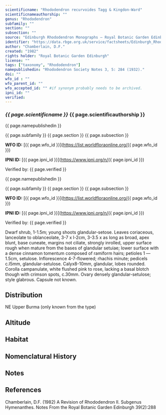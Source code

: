 ```yaml
---
scientificname: "Rhododendron recurvoides Tagg & Kingdon-Ward"
scientificnameauthorship: ""
genus: "Rhododendron"
subfamily: ""
section: ""
subsection: ""
source: "Edinburgh Rhododendron Monographs – Royal Botanic Garden Edinburgh"
identifier: "https://data.rbge.org.uk/service/factsheets/Edinburgh_Rhododendron_Monographs.xhtml"
author: "Chamberlain, D.F."
created: "1982"
rights holder: "Royal Botanic Garden Edinburgh"
license: ""
tags: ["taxonomy", "Rhododendron"]
namepublishedin: "Rhododendron Society Notes 3, 5: 284 (1932)."
doi: ""
wfo_id : ""
wfo_parent_id: ""
wfo_accepted_id: "" #if synonym probably needs to be archived.                      
ipni_id: ""
verified:
---
```

### _{{ page.scientificname }}_ {{ page.scientificauthorship }}
 {{ page.namepublishedin }}

{{ page.subfamily }} {{ page.section }} {{ page.subsection }}

**WFO ID:** [{{ page.wfo_id }}](https://list.worldfloraonline.org/{{ page.wfo_id }})

**IPNI ID:** [{{ page.ipni_id }}](https://www.ipni.org/n/{{ page.ipni_id }})

Verified by: {{ page.verified }}

 {{ page.namepublishedin }}

{{ page.subfamily }} {{ page.section }} {{ page.subsection }}

**WFO ID:** [{{ page.wfo_id }}](https://list.worldfloraonline.org/{{ page.wfo_id }})

**IPNI ID:** [{{ page.ipni_id }}](https://www.ipni.org/n/{{ page.ipni_id }})

Verified by: {{ page.verified }}



Dwarf shrub, 1-1.5m; young shoots glandular-setose. Leaves coriaceous, lanceolate to oblanceolate, 3-7 x l-2cm, 3-3.5 x as long as broad, apex blunt, base cuneate, margins not ciliate, strongly inrolled, upper surface rough when mature from the bases of glandular setuiae; lower surface with a dense cinnamon tomentum composed of ramiform hairs; petioles 1 —1.5cm, setulose. Inflorescence 4-7-flowered; rhachis minute; pedicels c.l5mm, glandular-setulose. Calyx8-10mm, glandular, lobes rounded. Corolla campanulate, white flushed pink to rose, lacking a basal blotch though with crimson spots, c.30mm. Ovary densely glandular-setulose; style glabrous. Capsule not known.

## Distribution
NE Upper Burma (only known from the type)

## Altitude


## Habitat


## Nomenclatural History

                       
## Notes


## References

Chamberlain, D.F. (1982) A Revision of Rhododendron II. Subgenus Hymenanthes. Notes From the Royal Botanic Garden Edinburgh 39(2):288
